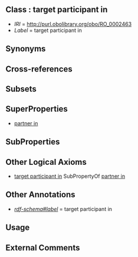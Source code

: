 
## Class : target participant in

 * *IRI* = http://purl.obolibrary.org/obo/RO_0002463
 * *Label* = target participant in

## Synonyms


## Cross-references


## Subsets


## SuperProperties

 * [partner in](../../RO/61/RO_0002461.md)

## SubProperties


## Other Logical Axioms

 * [target participant in](../../RO/63/RO_0002463.md) SubPropertyOf [partner in](../../RO/61/RO_0002461.md)

## Other Annotations

 * *[rdf-schema#label](../../el/rdf-schema#label.md)* = target participant in

## Usage


## External Comments

